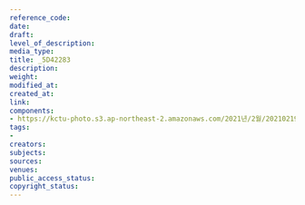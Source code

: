 ```yaml
---
reference_code: 
date: 
draft: 
level_of_description: 
media_type: 
title: _5D42283
description: 
weight: 
modified_at: 
created_at: 
link: 
components:
- https://kctu-photo.s3.ap-northeast-2.amazonaws.com/2021년/2월/20210219_백기완+선생+발인.영결식.하관/송승현/_5D42283.jpg
tags:
- 
creators: 
subjects: 
sources: 
venues: 
public_access_status: 
copyright_status: 
---
```

